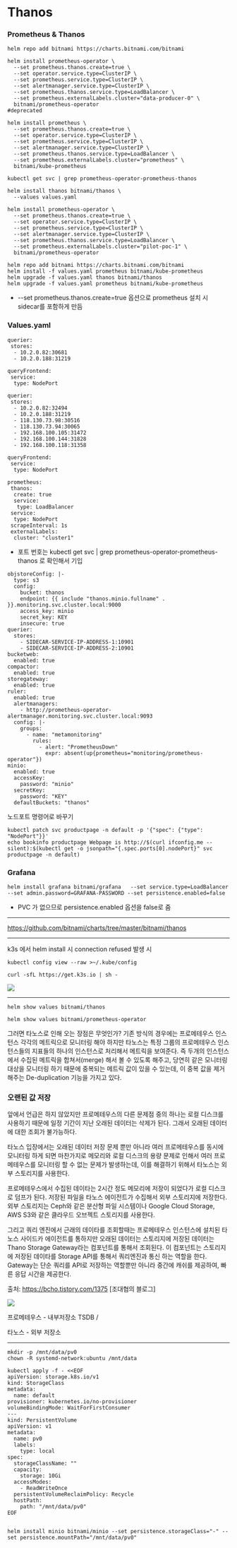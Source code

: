 # Thanos



### Prometheus & Thanos

```
helm repo add bitnami https://charts.bitnami.com/bitnami

helm install prometheus-operator \
  --set prometheus.thanos.create=true \
  --set operator.service.type=ClusterIP \
  --set prometheus.service.type=ClusterIP \
  --set alertmanager.service.type=ClusterIP \
  --set prometheus.thanos.service.type=LoadBalancer \
  --set prometheus.externalLabels.cluster="data-producer-0" \
  bitnami/prometheus-operator
#deprecated

helm install prometheus \
  --set prometheus.thanos.create=true \
  --set operator.service.type=ClusterIP \
  --set prometheus.service.type=ClusterIP \
  --set alertmanager.service.type=ClusterIP \
  --set prometheus.thanos.service.type=LoadBalancer \
  --set prometheus.externalLabels.cluster="prometheus" \
  bitnami/kube-prometheus
  
kubectl get svc | grep prometheus-operator-prometheus-thanos

helm install thanos bitnami/thanos \
  --values values.yaml

helm install prometheus-operator \
  --set prometheus.thanos.create=true \
  --set operator.service.type=ClusterIP \
  --set prometheus.service.type=ClusterIP \
  --set alertmanager.service.type=ClusterIP \
  --set prometheus.thanos.service.type=LoadBalancer \
  --set prometheus.externalLabels.cluster="pilot-poc-1" \
  bitnami/prometheus-operator

helm repo add bitnami https://charts.bitnami.com/bitnami
helm install -f values.yaml prometheus bitnami/kube-prometheus
helm upgrade -f values.yaml thanos bitnami/thanos
helm upgrade -f values.yaml prometheus bitnami/kube-prometheus
```

- --set prometheus.thanos.create=true 옵션으로 prometheus 설치 시 sidecar를 포함하게 만듬



### Values.yaml

```
querier:
 stores:
  - 10.2.0.82:30681
  - 10.2.0.188:31219

queryFrontend:
 service:
  type: NodePort
```

```
querier:
 stores:
  - 10.2.0.82:32494
  - 10.2.0.188:31219
  - 118.130.73.98:30516
  - 118.130.73.94:30065
  - 192.168.100.105:31472
  - 192.168.100.144:31828
  - 192.168.100.118:31358

queryFrontend:
 service:
  type: NodePort

```

```
prometheus:
 thanos:
  create: true
  service:
   type: LoadBalancer
 service:
  type: NodePort
 scrapeInterval: 1s
 externalLabels:
  cluster: "cluster1"
```

- 포트 번호는 kubectl get svc | grep prometheus-operator-prometheus-thanos 로 확인해서 기입

```
objstoreConfig: |-
  type: s3
  config:
    bucket: thanos
    endpoint: {{ include "thanos.minio.fullname" . }}.monitoring.svc.cluster.local:9000
    access_key: minio
    secret_key: KEY
    insecure: true
querier:
  stores:
    - SIDECAR-SERVICE-IP-ADDRESS-1:10901
    - SIDECAR-SERVICE-IP-ADDRESS-2:10901
bucketweb:
  enabled: true
compactor:
  enabled: true
storegateway:
  enabled: true
ruler:
  enabled: true
  alertmanagers:
    - http://prometheus-operator-alertmanager.monitoring.svc.cluster.local:9093
  config: |-
    groups:
      - name: "metamonitoring"
        rules:
          - alert: "PrometheusDown"
            expr: absent(up{prometheus="monitoring/prometheus-operator"})
minio:
  enabled: true
  accessKey:
    password: "minio"
  secretKey:
    password: "KEY"
  defaultBuckets: "thanos"
```



노드포트 명령어로 바꾸기

```
kubectl patch svc productpage -n default -p '{"spec": {"type": "NodePort"}}'
echo bookinfo productpage Webpage is http://$(curl ifconfig.me --silent):$(kubectl get -o jsonpath="{.spec.ports[0].nodePort}" svc productpage -n default)
```





### Grafana

```
helm install grafana bitnami/grafana   --set service.type=LoadBalancer --set admin.password=GRAFANA-PASSWORD --set persistence.enabled=false
```

- PVC 가 없으므로 persistence.enabled 옵션을 false로 줌





---

https://github.com/bitnami/charts/tree/master/bitnami/thanos







---

k3s 에서 helm install 시 connection refused 발생 시

```
kubectl config view --raw >~/.kube/config
```



```
curl -sfL https://get.k3s.io | sh -
```



![](https://danawalab.github.io/images/2020-03-17-Common-Dashboard/metrics.PNG)



---

```
helm show values bitnami/thanos
```

```
helm show values bitnami/prometheus-operator
```



그러면 타노스로 인해 오는 장점은 무엇인가? 기존 방식의 경우에는 프로메테우스 인스턴스 각각의 메트릭으로 모니터링 해야 하지만 타노스는 특정 그룹의 프로메테우스 인스턴스들의 지표들의 하나의 인스턴스로 처리해서 메트릭을 보여준다. 즉 두개의 인스턴스에서 수집된 메트릭을 합쳐서(merge) 해서 볼 수 있도록 해주고, 당연히 같은 모니터링 대상을 모니터링 하기 때문에 중복되는 메트릭 값이 있을 수 있는데, 이 중복 값을 제거 해주는 De-duplication 기능을 가지고 있다. 

### 오랜된 값 저장

앞에서 언급은 하지 않았지만 프로메테우스의 다른 문제점 중의 하나는 로컬 디스크를 사용하기 때문에 일정 기간이 지난 오래된 데이터는 삭제가 된다. 그래서 오래된 데이터에 대한 조회가 불가능하다. 

타노스 입장에서는 오래된 데이터 저장 문제 뿐만 아니라 여러 프로메테우스를 동시에 모니터링 하게 되면 마찬가지로 메모리와 로컬 디스크의 용량 문제로 인해서 여러 프로메테우스를 모니터링 할 수 없는 문제가 발생하는데, 이를 해결하기 위해서 타노스는 외부 스토리지를 사용한다. 

프로메테우스에서 수집된 데이타는 2시간 정도 메모리에 저장이 되었다가 로컬 디스크로 덤프가 된다. 저장된 파일을 타노스 에이전트가 수집해서 외부 스토리지에 저장한다. 외부 스토리지는 Ceph와 같은 분산형 파일 시스템이나 Google Cloud Storage, AWS S3와 같은 클라우드 오브젝트 스토리지를 사용한다. 

그리고 쿼리 엔진에서 근래의 데이타를 조회할때는 프로메테우스 인스턴스에 설치된 타노스 사이드카 에이전트를 통하지만 오래된 데이터는 스토리지에 저장된 데이터는 Thano Storage Gateway라는 컴포넌트를 통해서 조회된다. 이 컴포넌트는 스토리지에 저장된 데이타를 Storage API를 통해서 쿼리엔진과 통신 하는 역할을 한다. Gateway는 단순 쿼리를 API로 저장하는 역할뿐만 아니라 중간에 캐쉬를 제공하여, 빠른 응답 시간을 제공한다. 



출처: https://bcho.tistory.com/1375 [조대협의 블로그]

![](https://t1.daumcdn.net/cfile/tistory/99FC07365E3EC46126)

프로메테우스 - 내부저장소 TSDB /

타노스 - 외부 저장소

---



```
mkdir -p /mnt/data/pv0
chown -R systemd-network:ubuntu /mnt/data

kubectl apply -f - <<EOF
apiVersion: storage.k8s.io/v1
kind: StorageClass
metadata:
  name: default
provisioner: kubernetes.io/no-provisioner
volumeBindingMode: WaitForFirstConsumer
---
kind: PersistentVolume
apiVersion: v1
metadata:
  name: pv0
  labels:
    type: local
spec:
  storageClassName: ""
  capacity:
    storage: 10Gi
  accessModes:
    - ReadWriteOnce
  persistentVolumeReclaimPolicy: Recycle
  hostPath:
    path: "/mnt/data/pv0"
EOF


helm install minio bitnami/minio --set persistence.storageClass="-" --set persistence.mountPath="/mnt/data/pv0"
```

